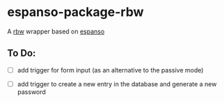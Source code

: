 # espanso-package-rbw
A [rbw](https://github.com/doy/rbw) wrapper based on [espanso](https://espanso.org/)

## To Do:
- [ ] add trigger for form input (as an alternative to the passive mode)
- [ ] add trigger to create a new entry in the database and generate a new password

